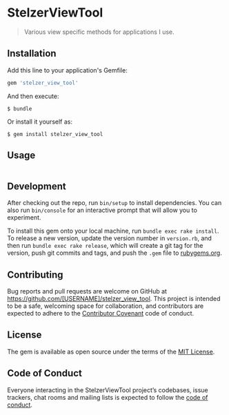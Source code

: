 # StelzerViewTool

> Various view specific methods for applications I use.

## Installation

Add this line to your application's Gemfile:

```ruby
gem 'stelzer_view_tool'
```

And then execute:

    $ bundle

Or install it yourself as:

    $ gem install stelzer_view_tool

## Usage

```@copyright = StelzerViewTool::Renderer.copyright 'Chris Stelzer', 'All rights reserved'
```

## Development

After checking out the repo, run `bin/setup` to install dependencies. You can also run `bin/console` for an interactive prompt that will allow you to experiment.

To install this gem onto your local machine, run `bundle exec rake install`. To release a new version, update the version number in `version.rb`, and then run `bundle exec rake release`, which will create a git tag for the version, push git commits and tags, and push the `.gem` file to [rubygems.org](https://rubygems.org).

## Contributing

Bug reports and pull requests are welcome on GitHub at https://github.com/[USERNAME]/stelzer_view_tool. This project is intended to be a safe, welcoming space for collaboration, and contributors are expected to adhere to the [Contributor Covenant](http://contributor-covenant.org) code of conduct.

## License

The gem is available as open source under the terms of the [MIT License](https://opensource.org/licenses/MIT).

## Code of Conduct

Everyone interacting in the StelzerViewTool project’s codebases, issue trackers, chat rooms and mailing lists is expected to follow the [code of conduct](https://github.com/[USERNAME]/stelzer_view_tool/blob/master/CODE_OF_CONDUCT.md).
